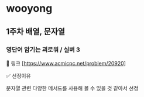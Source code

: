 # wooyong

## 1주차 배열, 문자열

### 영단어 암기는 괴로워 / 실버 3

🔗 링크  [https://www.acmicpc.net/problem/20920] 

✅ 선정이유 

문자열 관련 다양한 메서드를 사용해 볼 수 있을 것 같아서 선정
